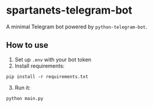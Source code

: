 # spartanets-telegram-bot

A minimal Telegram bot powered by `python-telegram-bot`.

## How to use

1. Set up `.env` with your bot token
2. Install requirements:
```
pip install -r requirements.txt
```
3. Run it:
```
python main.py
```